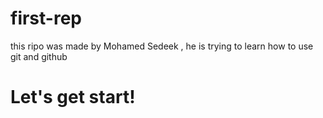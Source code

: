 # first-rep
this ripo was made by Mohamed Sedeek , he is trying to learn how to use git and github
<h1> Let's get start!</h1>
